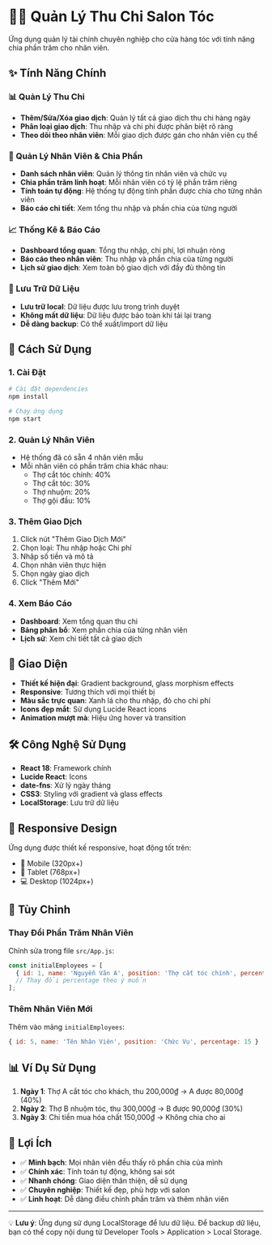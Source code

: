 # 💇‍♀️ Quản Lý Thu Chi Salon Tóc

Ứng dụng quản lý tài chính chuyên nghiệp cho cửa hàng tóc với tính năng chia phần trăm cho nhân viên.

## ✨ Tính Năng Chính

### 📊 Quản Lý Thu Chi
- **Thêm/Sửa/Xóa giao dịch**: Quản lý tất cả giao dịch thu chi hàng ngày
- **Phân loại giao dịch**: Thu nhập và chi phí được phân biệt rõ ràng
- **Theo dõi theo nhân viên**: Mỗi giao dịch được gán cho nhân viên cụ thể

### 👥 Quản Lý Nhân Viên & Chia Phần
- **Danh sách nhân viên**: Quản lý thông tin nhân viên và chức vụ
- **Chia phần trăm linh hoạt**: Mỗi nhân viên có tỷ lệ phần trăm riêng
- **Tính toán tự động**: Hệ thống tự động tính phần được chia cho từng nhân viên
- **Báo cáo chi tiết**: Xem tổng thu nhập và phần chia của từng người

### 📈 Thống Kê & Báo Cáo
- **Dashboard tổng quan**: Tổng thu nhập, chi phí, lợi nhuận ròng
- **Báo cáo theo nhân viên**: Thu nhập và phần chia của từng người
- **Lịch sử giao dịch**: Xem toàn bộ giao dịch với đầy đủ thông tin

### 💾 Lưu Trữ Dữ Liệu
- **Lưu trữ local**: Dữ liệu được lưu trong trình duyệt
- **Không mất dữ liệu**: Dữ liệu được bảo toàn khi tải lại trang
- **Dễ dàng backup**: Có thể xuất/import dữ liệu

## 🚀 Cách Sử Dụng

### 1. Cài Đặt
```bash
# Cài đặt dependencies
npm install

# Chạy ứng dụng
npm start
```

### 2. Quản Lý Nhân Viên
- Hệ thống đã có sẵn 4 nhân viên mẫu
- Mỗi nhân viên có phần trăm chia khác nhau:
  - Thợ cắt tóc chính: 40%
  - Thợ cắt tóc: 30%
  - Thợ nhuộm: 20%
  - Thợ gội đầu: 10%

### 3. Thêm Giao Dịch
1. Click nút "Thêm Giao Dịch Mới"
2. Chọn loại: Thu nhập hoặc Chi phí
3. Nhập số tiền và mô tả
4. Chọn nhân viên thực hiện
5. Chọn ngày giao dịch
6. Click "Thêm Mới"

### 4. Xem Báo Cáo
- **Dashboard**: Xem tổng quan thu chi
- **Bảng phân bổ**: Xem phần chia của từng nhân viên
- **Lịch sử**: Xem chi tiết tất cả giao dịch

## 🎨 Giao Diện

- **Thiết kế hiện đại**: Gradient background, glass morphism effects
- **Responsive**: Tương thích với mọi thiết bị
- **Màu sắc trực quan**: Xanh lá cho thu nhập, đỏ cho chi phí
- **Icons đẹp mắt**: Sử dụng Lucide React icons
- **Animation mượt mà**: Hiệu ứng hover và transition

## 🛠️ Công Nghệ Sử Dụng

- **React 18**: Framework chính
- **Lucide React**: Icons
- **date-fns**: Xử lý ngày tháng
- **CSS3**: Styling với gradient và glass effects
- **LocalStorage**: Lưu trữ dữ liệu

## 📱 Responsive Design

Ứng dụng được thiết kế responsive, hoạt động tốt trên:
- 📱 Mobile (320px+)
- 📱 Tablet (768px+)
- 💻 Desktop (1024px+)

## 🔧 Tùy Chỉnh

### Thay Đổi Phần Trăm Nhân Viên
Chỉnh sửa trong file `src/App.js`:
```javascript
const initialEmployees = [
  { id: 1, name: 'Nguyễn Văn A', position: 'Thợ cắt tóc chính', percentage: 40 },
  // Thay đổi percentage theo ý muốn
];
```

### Thêm Nhân Viên Mới
Thêm vào mảng `initialEmployees`:
```javascript
{ id: 5, name: 'Tên Nhân Viên', position: 'Chức Vụ', percentage: 15 }
```

## 📊 Ví Dụ Sử Dụng

1. **Ngày 1**: Thợ A cắt tóc cho khách, thu 200,000₫ → A được 80,000₫ (40%)
2. **Ngày 2**: Thợ B nhuộm tóc, thu 300,000₫ → B được 90,000₫ (30%)
3. **Ngày 3**: Chi tiền mua hóa chất 150,000₫ → Không chia cho ai

## 🎯 Lợi Ích

- ✅ **Minh bạch**: Mọi nhân viên đều thấy rõ phần chia của mình
- ✅ **Chính xác**: Tính toán tự động, không sai sót
- ✅ **Nhanh chóng**: Giao diện thân thiện, dễ sử dụng
- ✅ **Chuyên nghiệp**: Thiết kế đẹp, phù hợp với salon
- ✅ **Linh hoạt**: Dễ dàng điều chỉnh phần trăm và thêm nhân viên

---

💡 **Lưu ý**: Ứng dụng sử dụng LocalStorage để lưu dữ liệu. Để backup dữ liệu, bạn có thể copy nội dung từ Developer Tools > Application > Local Storage.
